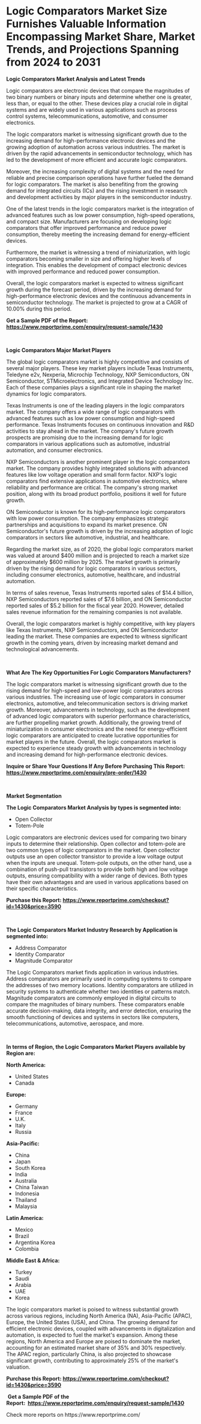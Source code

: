 <p><h1>Logic Comparators Market Size Furnishes Valuable Information Encompassing Market Share, Market Trends, and Projections Spanning from 2024 to 2031</h1></p><p><strong>Logic Comparators Market Analysis and Latest Trends</strong></p>
<p><p>Logic comparators are electronic devices that compare the magnitudes of two binary numbers or binary inputs and determine whether one is greater, less than, or equal to the other. These devices play a crucial role in digital systems and are widely used in various applications such as process control systems, telecommunications, automotive, and consumer electronics.</p><p>The logic comparators market is witnessing significant growth due to the increasing demand for high-performance electronic devices and the growing adoption of automation across various industries. The market is driven by the rapid advancements in semiconductor technology, which has led to the development of more efficient and accurate logic comparators.</p><p>Moreover, the increasing complexity of digital systems and the need for reliable and precise comparison operations have further fueled the demand for logic comparators. The market is also benefiting from the growing demand for integrated circuits (ICs) and the rising investment in research and development activities by major players in the semiconductor industry.</p><p>One of the latest trends in the logic comparators market is the integration of advanced features such as low power consumption, high-speed operations, and compact size. Manufacturers are focusing on developing logic comparators that offer improved performance and reduce power consumption, thereby meeting the increasing demand for energy-efficient devices.</p><p>Furthermore, the market is witnessing a trend of miniaturization, with logic comparators becoming smaller in size and offering higher levels of integration. This enables the development of compact electronic devices with improved performance and reduced power consumption.</p><p>Overall, the logic comparators market is expected to witness significant growth during the forecast period, driven by the increasing demand for high-performance electronic devices and the continuous advancements in semiconductor technology. The market is projected to grow at a CAGR of 10.00% during this period.</p></p>
<p><strong>Get a Sample PDF of the Report:&nbsp; <a href="https://www.reportprime.com/enquiry/request-sample/1430">https://www.reportprime.com/enquiry/request-sample/1430</a></strong></p>
<p>&nbsp;</p>
<p><strong>Logic Comparators Major Market Players</strong></p>
<p><p>The global logic comparators market is highly competitive and consists of several major players. These key market players include Texas Instruments, Teledyne e2v, Nexperia, Microchip Technology, NXP Semiconductors, ON Semiconductor, STMicroelectronics, and Integrated Device Technology Inc. Each of these companies plays a significant role in shaping the market dynamics for logic comparators.</p><p>Texas Instruments is one of the leading players in the logic comparators market. The company offers a wide range of logic comparators with advanced features such as low power consumption and high-speed performance. Texas Instruments focuses on continuous innovation and R&D activities to stay ahead in the market. The company's future growth prospects are promising due to the increasing demand for logic comparators in various applications such as automotive, industrial automation, and consumer electronics.</p><p>NXP Semiconductors is another prominent player in the logic comparators market. The company provides highly integrated solutions with advanced features like low voltage operation and small form factor. NXP's logic comparators find extensive applications in automotive electronics, where reliability and performance are critical. The company's strong market position, along with its broad product portfolio, positions it well for future growth.</p><p>ON Semiconductor is known for its high-performance logic comparators with low power consumption. The company emphasizes strategic partnerships and acquisitions to expand its market presence. ON Semiconductor's future growth is driven by the increasing adoption of logic comparators in sectors like automotive, industrial, and healthcare.</p><p>Regarding the market size, as of 2020, the global logic comparators market was valued at around $400 million and is projected to reach a market size of approximately $600 million by 2025. The market growth is primarily driven by the rising demand for logic comparators in various sectors, including consumer electronics, automotive, healthcare, and industrial automation.</p><p>In terms of sales revenue, Texas Instruments reported sales of $14.4 billion, NXP Semiconductors reported sales of $7.6 billion, and ON Semiconductor reported sales of $5.2 billion for the fiscal year 2020. However, detailed sales revenue information for the remaining companies is not available.</p><p>Overall, the logic comparators market is highly competitive, with key players like Texas Instruments, NXP Semiconductors, and ON Semiconductor leading the market. These companies are expected to witness significant growth in the coming years, driven by increasing market demand and technological advancements.</p></p>
<p>&nbsp;</p>
<p><strong>What Are The Key Opportunities For Logic Comparators Manufacturers?</strong></p>
<p><p>The logic comparators market is witnessing significant growth due to the rising demand for high-speed and low-power logic comparators across various industries. The increasing use of logic comparators in consumer electronics, automotive, and telecommunication sectors is driving market growth. Moreover, advancements in technology, such as the development of advanced logic comparators with superior performance characteristics, are further propelling market growth. Additionally, the growing trend of miniaturization in consumer electronics and the need for energy-efficient logic comparators are anticipated to create lucrative opportunities for market players in the future. Overall, the logic comparators market is expected to experience steady growth with advancements in technology and increasing demand for high-performance electronic devices.</p></p>
<p><strong>Inquire or Share Your Questions If Any Before Purchasing This Report: <a href="https://www.reportprime.com/enquiry/pre-order/1430">https://www.reportprime.com/enquiry/pre-order/1430</a></strong></p>
<p>&nbsp;</p>
<p><strong>Market Segmentation</strong></p>
<p><strong>The Logic Comparators Market Analysis by types is segmented into:</strong></p>
<p><ul><li>Open Collector</li><li>Totem-Pole</li></ul></p>
<p><p>Logic comparators are electronic devices used for comparing two binary inputs to determine their relationship. Open collector and totem-pole are two common types of logic comparators in the market. Open collector outputs use an open collector transistor to provide a low voltage output when the inputs are unequal. Totem-pole outputs, on the other hand, use a combination of push-pull transistors to provide both high and low voltage outputs, ensuring compatibility with a wider range of devices. Both types have their own advantages and are used in various applications based on their specific characteristics.</p></p>
<p><strong>Purchase this Report:&nbsp;<a href="https://www.reportprime.com/checkout?id=1430&price=3590">https://www.reportprime.com/checkout?id=1430&price=3590</a></strong></p>
<p>&nbsp;</p>
<p><strong>The Logic Comparators Market Industry Research by Application is segmented into:</strong></p>
<p><ul><li>Address Comparator</li><li>Identity Comparator</li><li>Magnitude Comparator</li></ul></p>
<p><p>The Logic Comparators market finds application in various industries. Address comparators are primarily used in computing systems to compare the addresses of two memory locations. Identity comparators are utilized in security systems to authenticate whether two identities or patterns match. Magnitude comparators are commonly employed in digital circuits to compare the magnitudes of binary numbers. These comparators enable accurate decision-making, data integrity, and error detection, ensuring the smooth functioning of devices and systems in sectors like computers, telecommunications, automotive, aerospace, and more.</p></p>
<p>&nbsp;</p>
<p><strong>In terms of Region, the Logic Comparators Market Players available by Region are:</strong></p>
<p>
    <p> <strong> North America: </strong>
        <ul>
            <li>United States</li>
            <li>Canada</li>
        </ul>
        </p> 
    <p> <strong> Europe: </strong>
        <ul>
            <li>Germany</li>
            <li>France</li>
            <li>U.K.</li>
            <li>Italy</li>
            <li>Russia</li>
        </ul>
        </p> 
    <p> <strong> Asia-Pacific: </strong>
        <ul>
            <li>China</li>
            <li>Japan</li>
            <li>South Korea</li>
            <li>India</li>
            <li>Australia</li>
            <li>China Taiwan</li>
            <li>Indonesia</li>
            <li>Thailand</li>
            <li>Malaysia</li>
        </ul>
        </p> 
    <p> <strong> Latin America: </strong>
        <ul>
            <li>Mexico</li>
            <li>Brazil</li>
            <li>Argentina Korea</li>
            <li>Colombia</li>
        </ul>
        </p> 
    <p> <strong> Middle East & Africa: </strong>
        <ul>
            <li>Turkey</li>
            <li>Saudi</li>
            <li>Arabia</li>
            <li>UAE</li>
            <li>Korea</li>
        </ul>
    </p>
    </p>
<p><p>The logic comparators market is poised to witness substantial growth across various regions, including North America (NA), Asia-Pacific (APAC), Europe, the United States (USA), and China. The growing demand for efficient electronic devices, coupled with advancements in digitalization and automation, is expected to fuel the market's expansion. Among these regions, North America and Europe are poised to dominate the market, accounting for an estimated market share of 35% and 30% respectively. The APAC region, particularly China, is also projected to showcase significant growth, contributing to approximately 25% of the market's valuation.</p></p>
<p><strong>Purchase this Report: <a href="https://www.reportprime.com/checkout?id=1430&price=3590">https://www.reportprime.com/checkout?id=1430&price=3590</a></strong></p>
<p>&nbsp;<strong>Get a Sample PDF of the Report:&nbsp;&nbsp;<a href="https://www.reportprime.com/enquiry/request-sample/1430">https://www.reportprime.com/enquiry/request-sample/1430</a></strong></p>
<p><strong></strong></p>
<p>Check more reports on https://www.reportprime.com/</p>